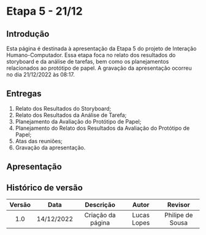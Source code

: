 # Etapa 5 - 21/12

## Introdução
Esta página é destinada à apresentação da Etapa 5 do projeto de Interação Humano-Computador. Essa etapa foca no relato dos resultados do storyboard e da análise de tarefas, bem como os planejamentos relacionados ao protótipo de papel. A gravação da apresentação ocorreu no dia 21/12/2022 às 08:17.

## Entregas
<ol>
    <li>Relato dos Resultados do Storyboard;</li>
    <li>Relato dos Resultados da Análise de Tarefa;</li>
    <li>Planejamento da Avaliação do Protótipo de Papel;</li>
    <li>Planejamento do Relato dos Resultados da Avaliação do Protótipo de Papel;</li>
    <li>Atas das reuniões;</li>
    <li>Gravação da apresentação.</li>
</ol>

## Apresentação


## Histórico de versão
| Versão | Data | Descrição | Autor | Revisor |
| :----: | :--: | :-------: | :---: | :-----: |
| 1.0 | 14/12/2022 | Criação da página | Lucas Lopes | Philipe de Sousa |

